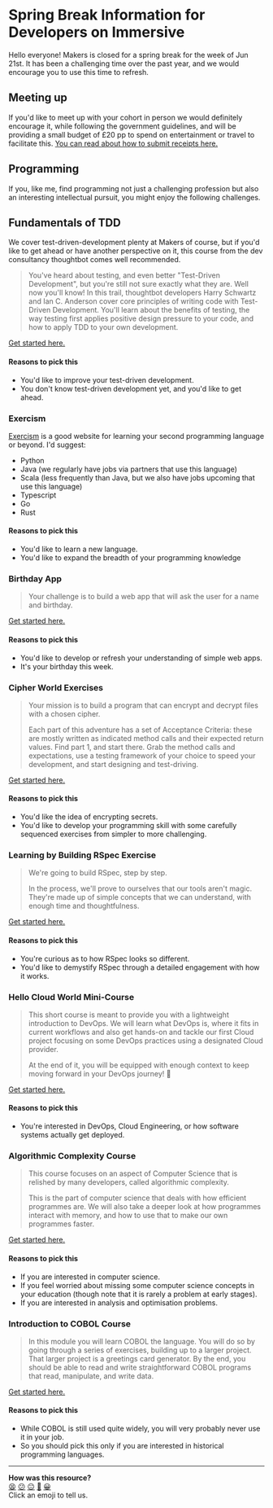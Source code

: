 # Spring Break Information for Developers on Immersive

Hello everyone! Makers is closed for a spring break for the week of Jun 21st. It has been a challenging time over the past year, and we would encourage you to use this time to refresh.

## Meeting up

If you'd like to meet up with your cohort in person we would definitely encourage it, while following the government guidelines, and will be providing a small budget of £20 pp to spend on entertainment or travel to facilitate this. [You can read about how to submit receipts here.](https://docs.google.com/document/d/1ROS4bZfghlJp7gRtpADtWTd0kTwRh1jpePBLk0nSC5A/edit#)

## Programming

If you, like me, find programming not just a challenging profession but also an interesting intellectual pursuit, you might enjoy the following challenges.

## Fundamentals of TDD

We cover test-driven-development plenty at Makers of course, but if you'd like to get ahead or have another perspective on it, this course from the dev consultancy thoughtbot comes well recommended.

> You've heard about testing, and even better "Test-Driven Development", but you're still not sure exactly what they are. Well now you'll know!
In this trail, thoughtbot developers Harry Schwartz and Ian C. Anderson cover core principles of writing code with Test-Driven Development. You'll learn about the benefits of testing, the way testing first applies positive design pressure to your code, and how to apply TDD to your own development.

[Get started here.](https://thoughtbot.com/upcase/fundamentals-of-tdd)

#### Reasons to pick this

* You'd like to improve your test-driven development.
* You don't know test-driven development yet, and you'd like to get ahead.

### Exercism

[Exercism](https://exercism.io) is a good website for learning your second programming language or beyond. I'd suggest:

* Python
* Java (we regularly have jobs via partners that use this language)
* Scala (less frequently than Java, but we also have jobs upcoming that use this language)
* Typescript
* Go
* Rust

#### Reasons to pick this

* You'd like to learn a new language.
* You'd like to expand the breadth of your programming knowledge

### Birthday App

> Your challenge is to build a web app that will ask the user for a name and birthday.

[Get started here.](https://github.com/makersacademy/course/blob/main/intro_to_the_web/post_challenges/birthday_app.md)

#### Reasons to pick this

* You'd like to develop or refresh your understanding of simple web apps.
* It's your birthday this week.

### Cipher World Exercises

> Your mission is to build a program that can encrypt and decrypt files with a chosen cipher.
>
> Each part of this adventure has a set of Acceptance Criteria: these are mostly written as indicated method calls and their expected return values. Find part 1, and start there. Grab the method calls and expectations, use a testing framework of your choice to speed your development, and start designing and test-driving.

[Get started here.](https://github.com/makersacademy/skills-workshops/tree/main/practicals/adventures/cipher-world)

#### Reasons to pick this

* You'd like the idea of encrypting secrets.
* You'd like to develop your programming skill with some carefully sequenced exercises from simpler to more challenging.

### Learning by Building RSpec Exercise

> We're going to build RSpec, step by step.
>
> In the process, we'll prove to ourselves that our tools aren't magic. They're made up of simple concepts that we can understand, with enough time and thoughtfulness.

[Get started here.](https://github.com/makersacademy/skills-workshops/blob/main/practicals/adventures/learning_by_building_rspec.md)

#### Reasons to pick this

* You're curious as to how RSpec looks so different.
* You'd like to demystify RSpec through a detailed engagement with how it works.

### Hello Cloud World Mini-Course

> This short course is meant to provide you with a lightweight introduction to DevOps. We will learn what DevOps is, where it fits in current workflows and also get hands-on and tackle our first Cloud project focusing on some DevOps practices using a designated Cloud provider.
>
> At the end of it, you will be equipped with enough context to keep moving forward in your DevOps journey! 🔮

[Get started here.](https://github.com/makersacademy/course/tree/main/devops)

#### Reasons to pick this

* You're interested in DevOps, Cloud Engineering, or how software systems actually get deployed.

### Algorithmic Complexity Course

> This course focuses on an aspect of Computer Science that is relished by many developers, called algorithmic complexity.
>
> This is the part of computer science that deals with how efficient programmes are. We will also take a deeper look at how programmes interact with memory, and how to use that to make our own programmes faster.

[Get started here.](https://github.com/makersacademy/course/tree/main/algorithmic_complexity)

#### Reasons to pick this

* If you are interested in computer science.
* If you feel worried about missing some computer science concepts in your education (though note that it is rarely a problem at early stages).
* If you are interested in analysis and optimisation problems.

### Introduction to COBOL Course

> In this module you will learn COBOL the language. You will do so by going through a series of exercises, building up to a larger project. That larger project is a greetings card generator. By the end, you should be able to read and write straightforward COBOL programs that read, manipulate, and write data.

[Get started here.](https://github.com/makersacademy/cobol-intro)

#### Reasons to pick this

* While COBOL is still used quite widely, you will very probably never use it in your job.
* So you should pick this only if you are interested in historical programming languages.

<!-- BEGIN GENERATED SECTION DO NOT EDIT -->

---

**How was this resource?**  
[😫](https://airtable.com/shrUJ3t7KLMqVRFKR?prefill_Repository=makersacademy/course&prefill_File=spring_break.md&prefill_Sentiment=😫) [😕](https://airtable.com/shrUJ3t7KLMqVRFKR?prefill_Repository=makersacademy/course&prefill_File=spring_break.md&prefill_Sentiment=😕) [😐](https://airtable.com/shrUJ3t7KLMqVRFKR?prefill_Repository=makersacademy/course&prefill_File=spring_break.md&prefill_Sentiment=😐) [🙂](https://airtable.com/shrUJ3t7KLMqVRFKR?prefill_Repository=makersacademy/course&prefill_File=spring_break.md&prefill_Sentiment=🙂) [😀](https://airtable.com/shrUJ3t7KLMqVRFKR?prefill_Repository=makersacademy/course&prefill_File=spring_break.md&prefill_Sentiment=😀)  
Click an emoji to tell us.

<!-- END GENERATED SECTION DO NOT EDIT -->
